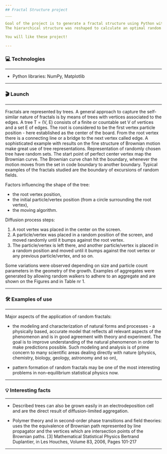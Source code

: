 ```yaml
---
## Fractal Structure project
___

Goal of the project is to generate a fractal structure using Python with some color added.
The hierarchical structure was reshaped to calculate an optimal random fractal pattern. Random fractals are method of choice for the purpose of computer image synthesis. The density of structure can be reduced and increased based on the given parameters. 

You will like these project!

---
```

###  💻 Technologies
___

* Python libraries: NumPy, Matplotlib 

---
### 🎬 Launch
___
Fractals are represented by trees. A general approach to capture the self-similar nature of fractals is by means of trees with vertices associated to the edges. A tree T = (V, E) consists of a finite or countable set V of vertices and a set E of edges. The root is considered to be the first vertex particle position - here established as the center of the board. From the root vertex there is a connecting line or a bridge to the next vertex called edge. A sophisticated example with results on the fine structure of  Brownian motion make great use of tree representations. Representation of randomly chosen tree have random sets. The start point of perfect center vertex map the Brownian curve. The Brownian curve chan hit the boundary, whenever the motion moves from the set in code boundary to another boundary.  Typical examples of the fractals studied are the boundary of excursions of random fields.


Factors influencing the shape of the tree:
* the root vertex position,
* the initial particle/vertex position (from a circle surrounding the root vertex),
* the moving algorithm.

Diffusion process steps: 
1. A root vertex was placed in the center on the screen.
2. A particle/vertex was placed in a random position of the screen, and moved randomly until it bumps against the root vertex.
3. The particle/vertex is left there, and another particle/vertex is placed in a random position and moved until it bumps against the root vertex or any previous particle/vertex, and so on.

Some variations were observed depending on size and particle count parameters in the geometry of the growth. Examples of aggregates were generated by allowing random walkers to adhere to an aggregate and are shown on the Figures and in Table nr 1. 

---
###  🛠 Examples of use
___

Major aspects of the application of random fractals: 

* the modeling and characterization of natural forms and processes - a physically based, accurate model that reflects all relevant aspects of the phenomenon and is in good agreement with theory and experiment. The goal is to improve understanding of the natural phenomenon in order to make predictions possible. Such modeling and analysis is of prime concern to many scientific areas dealing directly with nature (physics, chemistry, biology, geology, astronomy and so on),

* pattern formation of random fractals may be one of the most interesting problems in non-equilibrium statistical physics now. 

---

### 💡 Interesting facts
___

* Described trees can also be grown easily in an electrodeposition cell and are the direct result of diffusion-limited aggregation.

* Polymer theory and in second-order phase transitions and field theories: uses the the equivalence of Brownian path represented by line propagator and the vertices which are intersection points of the Brownian paths. [3] Mathematical Statistical Physics
Bertrand Duplantier, in Les Houches, Volume 83, 2006, Pages 101-217


***